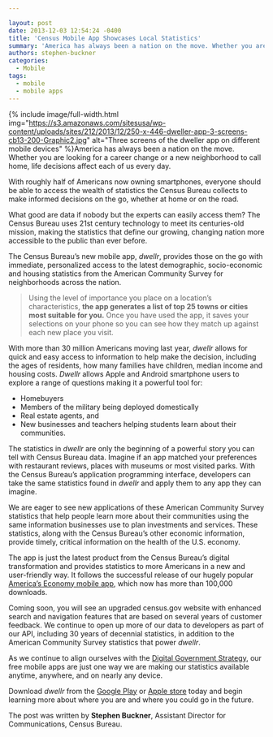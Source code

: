 ```yaml
---

layout: post
date: 2013-12-03 12:54:24 -0400
title: 'Census Mobile App Showcases Local Statistics'
summary: 'America has always been a nation on the move. Whether you are looking for a career change or a new neighborhood to call home, life decisions affect each of us every day. With roughly half of Americans now owning smartphones, everyone should be'
authors: stephen-buckner
categories:
  - Mobile
tags:
  - mobile
  - mobile apps
---
```



{% include image/full-width.html img="https://s3.amazonaws.com/sitesusa/wp-content/uploads/sites/212/2013/12/250-x-446-dweller-app-3-screens-cb13-200-Graphic2.jpg" alt="Three screens of the dweller app on different mobile devices" %}America has always been a nation on the move. Whether you are looking for a career change or a new neighborhood to call home, life decisions affect each of us every day.

With roughly half of Americans now owning smartphones, everyone should be able to access the wealth of statistics the Census Bureau collects to make informed decisions on the go, whether at home or on the road.

What good are data if nobody but the experts can easily access them? The Census Bureau uses 21st century technology to meet its centuries-old mission, making the statistics that define our growing, changing nation more accessible to the public than ever before.

The Census Bureau’s new mobile app, _dwellr_, provides those on the go with immediate, personalized access to the latest demographic, socio-economic and housing statistics from the American Community Survey for neighborhoods across the nation.

> Using the level of importance you place on a location’s characteristics, **the app generates a list of top 25 towns or cities most suitable for you.** Once you have used the app, it saves your selections on your phone so you can see how they match up against each new place you visit.

With more than 30 million Americans moving last year, _dwellr_ allows for quick and easy access to information to help make the decision, including the ages of residents, how many families have children, median income and housing costs. _Dwellr_ allows Apple and Android smartphone users to explore a range of questions making it a powerful tool for:

  * Homebuyers
  * Members of the military being deployed domestically
  * Real estate agents, and
  * New businesses and teachers helping students learn about their communities.

The statistics in _dwellr_ are only the beginning of a powerful story you can tell with Census Bureau data. Imagine if an app matched your preferences with restaurant reviews, places with museums or most visited parks. With the Census Bureau’s application programming interface, developers can take the same statistics found in _dwellr_ and apply them to any app they can imagine.

We are eager to see new applications of these American Community Survey statistics that help people learn more about their communities using the same information businesses use to plan investments and services. These statistics, along with the Census Bureau’s other economic information, provide timely, critical information on the health of the U.S. economy.

The app is just the latest product from the Census Bureau’s digital transformation and provides statistics to more Americans in a new and user-friendly way. It follows the successful release of our hugely popular [America’s Economy mobile app](http://www.census.gov/mobile/economy/), which now has more than 100,000 downloads.

Coming soon, you will see an upgraded census.gov website with enhanced search and navigation features that are based on several years of customer feedback. We continue to open up more of our data to developers as part of our API, including 30 years of decennial statistics, in addition to the American Community Survey statistics that power _dwellr_.

As we continue to align ourselves with the <a href="http://www.whitehouse.gov/sites/default/files/omb/egov/digital-government/digital-government-strategy.pdf" target="_blank">Digital Government Strategy</a>, our free mobile apps are just one way we are making our statistics available anytime, anywhere, and on nearly any device.

Download _dwellr_ from the [Google Play](https://play.google.com/store/apps/details?id=air.gov.census.phone.dwellr) or [Apple store](https://itunes.apple.com/us/app/dwellr/id744395884?mt=8) today and begin learning more about where you are and where you could go in the future.

The post was written by **Stephen Buckner**, Assistant Director for Communications, Census Bureau.